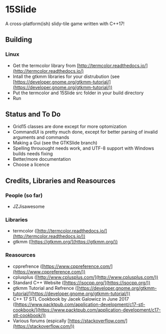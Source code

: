 # 15Slide
A cross-platform(ish) slidy-tile game written with C++17!
## Building
### Linux
* Get the termcolor library from [http://termcolor.readthedocs.io/](http://termcolor.readthedocs.io/)
* Intall the gtkmm libraries for your distrubution (see [https://developer.gnome.org/gtkmm-tutorial/](https://developer.gnome.org/gtkmm-tutorial/))
* Put the termcolor and 15Slide src folder in your build directory
* Run 
## Status and To Do
* Grid15 classes are done except for more optomization
* CommandUI is pretty much done, except for better parsing of invalid arguments and commands
* Making a Gui (see the GTKSlide branch)
* Spelling throuought needs work, and UTF-8 support with Windows builds needs fixing
* Better/more documentation
* Choose a licence
## Credits, Libraries and Reasources
### People (so far)
* JZJisawesome
### Libraries
* termcolor ([http://termcolor.readthedocs.io/](http://termcolor.readthedocs.io/))
* gtkmm ([https://gtkmm.org/](https://gtkmm.org/))
### Reasources
* cpprefrence ([https://www.cppreference.com/](https://www.cppreference.com/))
* cplusplus ([http://www.cplusplus.com/](http://www.cplusplus.com/))
* Standard C++ Website ([https://isocpp.org/](https://isocpp.org/))
* gtkmm Tutorial and Refrence ([https://developer.gnome.org/gtkmm-tutorial/](https://developer.gnome.org/gtkmm-tutorial/))
* C++ 17 STL Cookbook by Jacek Galowicz in June 2017 ([https://www.packtpub.com/application-development/c17-stl-cookbook/](https://www.packtpub.com/application-development/c17-stl-cookbook/))
* Various forums (espically [https://stackoverflow.com/](https://stackoverflow.com/))
